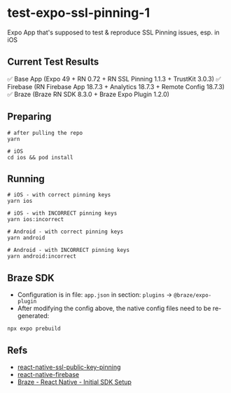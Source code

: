 # test-expo-ssl-pinning-1

Expo App that's supposed to test & reproduce SSL Pinning issues, esp. in iOS

## Current Test Results

✅ Base App (Expo 49 + RN 0.72 + RN SSL Pinning 1.1.3 + TrustKit 3.0.3)
✅ Firebase (RN Firebase App 18.7.3 + Analytics 18.7.3 + Remote Config 18.7.3)
✅ Braze (Braze RN SDK 8.3.0 + Braze Expo Plugin 1.2.0)

## Preparing

```shell
# after pulling the repo
yarn

# iOS
cd ios && pod install
```

## Running

```shell
# iOS - with correct pinning keys
yarn ios

# iOS - with INCORRECT pinning keys
yarn ios:incorrect

# Android - with correct pinning keys
yarn android

# Android - with INCORRECT pinning keys
yarn android:incorrect
```

## Braze SDK

* Configuration is in file: `app.json` in section: `plugins` -> `@braze/expo-plugin`
* After modifying the config above, the native config files need to be re-generated:

```shell
npx expo prebuild
```

## Refs

* [react-native-ssl-public-key-pinning](https://github.com/frw/react-native-ssl-public-key-pinning)
* [react-native-firebase](https://rnfirebase.io/)
* [Braze - React Native - Initial SDK Setup](https://www.braze.com/docs/developer_guide/platform_integration_guides/react_native/react_sdk_setup/)
